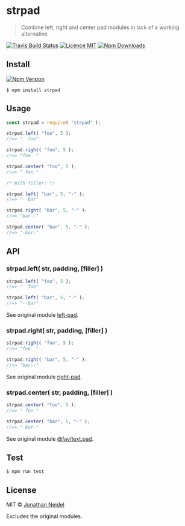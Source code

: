 # strpad

> Combine left, right and center pad modules in lack of a working alternative

[![Travis Build Status](https://img.shields.io/travis/jneidel/strpad.svg?style=flat-square)](https://travis-ci.org/jneidel/strpad)
[![Licence MIT](https://img.shields.io/badge/licence-MIT-green.svg?style=flat-square)](https://github.com/jneidel/strpad/blob/master/licence)
[![Npm Downloads](https://img.shields.io/npm/dw/strpad.svg?style=flat-square)](https://www.npmjs.com/package/strpad)

## Install

[![Npm Version](https://img.shields.io/npm/v/strpad.svg?style=flat-square)](https://www.npmjs.com/package/strpad)

```
$ npm install strpad
```

## Usage

```js
const strpad = require( "strpad" );

strpad.left( "foo", 5 );
//=> "  foo"

strpad.right( "foo", 5 );
//=> "foo  "

strpad.center( "foo", 5 );
//=> " foo "

/* With filler: */

strpad.left( "bar", 5, "-" );
//=> "--bar"

strpad.right( "bar", 5, "-" );
//=> "bar--"

strpad.center( "bar", 5, "-" );
//=> "-bar-"
```

## API

### strpad.left( str, padding, [filler] )

```js
strpad.left( "foo", 5 );
//=> "  foo"

strpad.left( "bar", 5, "-" );
//=> "--bar"
```

See original module [left-pad](https://github.com/stevemao/left-pad).

### strpad.right( str, padding, [filler] )

```js
strpad.right( "foo", 5 );
//=> "foo  "

strpad.right( "bar", 5, "-" );
//=> "bar--"
```

See original module [right-pad](https://github.com/MatthewNPM/right-pad).

### strpad.center( str, padding, [filler] )

```js
strpad.center( "foo", 5 );
//=> " foo "

strpad.center( "bar", 5, "-" );
//=> "-bar-"
```

See original module [@fav/text.pad](https://github.com/sttk/fav-text.pad).

## Test

```
$ npm run test
```

## License

MIT © [Jonathan Neidel](http://jneidel.com)

Excludes the original modules.
